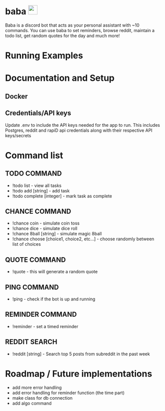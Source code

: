 # baba <img src="https://user-images.githubusercontent.com/34045539/161357485-cdb201e1-6d85-4b69-8700-33189a1ccea0.gif" width="30px" height="30px"/>

Baba is a discord bot that acts as your personal assistant with ~10 commands. You can use baba to set reminders, browse reddit, maintain a todo list, get random quotes for the day and much more!

# Running Examples

# Documentation and Setup
## Docker

## Credentials/API keys
Update .env to include the API keys needed for the app to run. This includes Postgres, reddit and rapiD api credentials along with their respective API keys/secrets

# Command list
## **TODO COMMAND**
- !todo list  - view all tasks
- !todo add [string]  - add task
- !todo complete [integer]  - mark task as complete


## **CHANCE COMMAND**
- !chance coin  - simulate coin toss
- !chance dice  - simulate dice roll
- !chance 8ball [string] - simulate magic 8ball
- !chance choose [choice1, choice2, etc...] - choose randomly between list of choices

## **QUOTE COMMAND**
- !quote - this will generate a random quote

## **PING COMMAND**
- !ping - check if the bot is up and running

## **REMINDER COMMAND**
- !reminder - set a timed reminder

## **REDDIT SEARCH**
- !reddit [string] - Search top 5 posts from subreddit in the past week

# Roadmap / Future implementations
- add more error handling
- add error handling for reminder function (the time part)
- make class for db connection
- add algo command